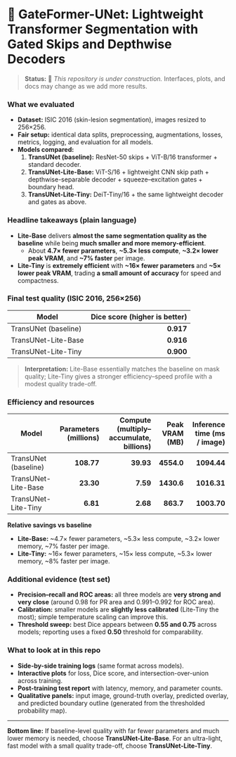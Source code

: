 # 🚀 GateFormer-UNet: Lightweight Transformer Segmentation with Gated Skips and Depthwise Decoders
> **Status:** 🚧 *This repository is under construction.* Interfaces, plots, and docs may change as we add more results.

### What we evaluated
- **Dataset:** ISIC 2016 (skin-lesion segmentation), images resized to 256×256.  
- **Fair setup:** identical data splits, preprocessing, augmentations, losses, metrics, logging, and evaluation for all models.  
- **Models compared:**
  1. **TransUNet (baseline):** ResNet-50 skips + ViT-B/16 transformer + standard decoder.  
  2. **TransUNet-Lite-Base:** ViT-S/16 + lightweight CNN skip path + depthwise-separable decoder + squeeze–excitation gates + boundary head.  
  3. **TransUNet-Lite-Tiny:** DeiT-Tiny/16 + the same lightweight decoder and gates as above.

### Headline takeaways (plain language)
- **Lite-Base** delivers **almost the same segmentation quality as the baseline** while being **much smaller and more memory-efficient**.  
  - About **4.7× fewer parameters**, **~5.3× less compute**, **~3.2× lower peak VRAM**, and **~7% faster** per image.  
- **Lite-Tiny** is **extremely efficient** with **~16× fewer parameters** and **~5× lower peak VRAM**, trading **a small amount of accuracy** for speed and compactness.

### Final test quality (ISIC 2016, 256×256)
| Model | Dice score (higher is better) |
|---|---:|
| TransUNet (baseline) | **0.917** |
| TransUNet-Lite-Base | **0.916** |
| TransUNet-Lite-Tiny | **0.900** |

> **Interpretation:** Lite-Base essentially matches the baseline on mask quality; Lite-Tiny gives a stronger efficiency–speed profile with a modest quality trade-off.

### Efficiency and resources
| Model | Parameters (millions) | Compute (multiply–accumulate, billions) | Peak VRAM (MB) | Inference time (ms / image) |
|---|---:|---:|---:|---:|
| TransUNet (baseline) | **108.77** | **39.93** | **4554.0** | **1094.44** |
| TransUNet-Lite-Base | **23.30** | **7.59** | **1430.6** | **1016.31** |
| TransUNet-Lite-Tiny | **6.81** | **2.68** | **863.7** | **1003.70** |

**Relative savings vs baseline**
- **Lite-Base:** ~4.7× fewer parameters, ~5.3× less compute, ~3.2× lower memory, ~7% faster per image.  
- **Lite-Tiny:** ~16× fewer parameters, ~15× less compute, ~5.3× lower memory, ~8% faster per image.

### Additional evidence (test set)
- **Precision–recall and ROC areas:** all three models are **very strong and very close** (around 0.98 for PR area and 0.991–0.992 for ROC area).  
- **Calibration:** smaller models are **slightly less calibrated** (Lite-Tiny the most); simple temperature scaling can improve this.  
- **Threshold sweep:** best Dice appears between **0.55 and 0.75** across models; reporting uses a fixed **0.50** threshold for comparability.

### What to look at in this repo
- **Side-by-side training logs** (same format across models).  
- **Interactive plots** for loss, Dice score, and intersection-over-union across training.  
- **Post-training test report** with latency, memory, and parameter counts.  
- **Qualitative panels:** input image, ground-truth overlay, predicted overlay, and predicted boundary outline (generated from the thresholded probability map).

---
**Bottom line:** If baseline-level quality with far fewer parameters and much lower memory is needed, choose **TransUNet-Lite-Base**. For an ultra-light, fast model with a small quality trade-off, choose **TransUNet-Lite-Tiny**.

